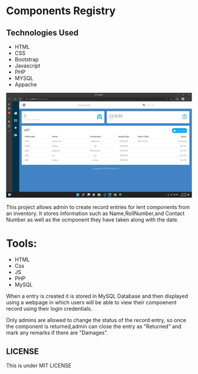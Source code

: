 # Components Registry
## Technologies Used

- HTML
- CSS
- Bootstrap
- Javascript
- PHP
- MYSQL
- Appache 

![alt text](https://github.com/manojrajm/registry-database/blob/main/op.png?raw=true)

This project allows admin to create record entries for lent components from an inventory.
It stores information such as Name,RollNumber,and Contact Number as well as the ocmponent they have taken along with the date.
# Tools:
- HTML
- Css
- JS
- PHP
- MySQL


When a entry is created it is stored in MySQL Database and then displayed using a webpage in which users will be able to view their compoenent record using their login credentials.

Only admins are allowed to change the status of the record entry, so  once the component is returned,admin can close the entry as "Returned" and mark any remarks if there are "Damages".


## LICENSE

This is under MIT LICENSE
